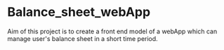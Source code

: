 # Balance_sheet_webApp
Aim of this project is to create a front end model of a webApp which can manage user's balance sheet in a short time period.
